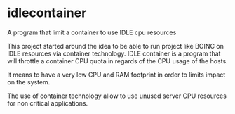 # idlecontainer
A program that limit a container to use IDLE cpu resources

This project started around the idea to be able to run project like BOINC on IDLE resources via container technology. IDLE container is a program that will throttle a container CPU quota in regards of the CPU usage of the hosts.

It means to have a very low CPU and RAM footprint in order to limits impact on the system.

The use of container technology allow to use unused server CPU resources for non critical applications.
